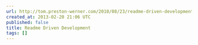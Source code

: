 ```yaml
---
url: http://tom.preston-werner.com/2010/08/23/readme-driven-development.html
created_at: 2013-02-20 21:06 UTC
published: false
title: Readme Driven Development
tags: []
---
```



